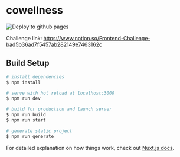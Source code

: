 # cowellness

![Deploy to github pages](https://github.com/ucejtech/co-wellness-test/workflows/Deploy%20to%20github%20pages/badge.svg)

Challenge link:
https://www.notion.so/Frontend-Challenge-bad5b36ad7f5457ab282149e7463162c

## Build Setup

```bash
# install dependencies
$ npm install

# serve with hot reload at localhost:3000
$ npm run dev

# build for production and launch server
$ npm run build
$ npm run start

# generate static project
$ npm run generate
```

For detailed explanation on how things work, check out [Nuxt.js docs](https://nuxtjs.org).
